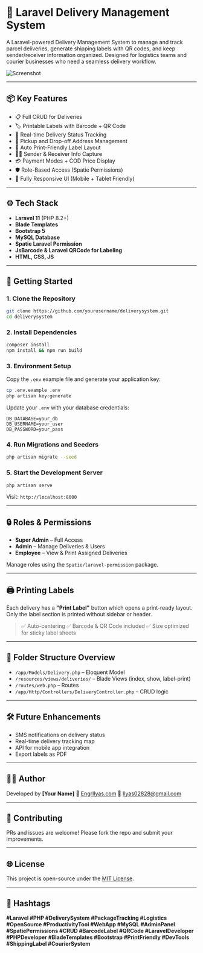 # 🚚 Laravel Delivery Management System

A Laravel-powered Delivery Management System to manage and track parcel deliveries, generate shipping labels with QR codes, and keep sender/receiver information organized. Designed for logistics teams and courier businesses who need a seamless delivery workflow.

![Screenshot](https://your-screenshot-url.com) <!-- Optional image link -->

---

## 📦 Key Features

- 📋 Full CRUD for Deliveries
- 🏷️ Printable Labels with Barcode + QR Code
- 🚚 Real-time Delivery Status Tracking
- 📍 Pickup and Drop-off Address Management
- 🧾 Auto Print-Friendly Label Layout
- 🧑‍💼 Sender & Receiver Info Capture
- 💳 Payment Modes + COD Price Display
- 🛡️ Role-Based Access (Spatie Permissions)
- 📱 Fully Responsive UI (Mobile + Tablet Friendly)

---

## ⚙️ Tech Stack

- **Laravel 11** (PHP 8.2+)
- **Blade Templates**
- **Bootstrap 5**
- **MySQL Database**
- **Spatie Laravel Permission**
- **JsBarcode & Laravel QRCode for Labeling**
- **HTML, CSS, JS**

---

## 🚀 Getting Started

### 1. Clone the Repository

```bash
git clone https://github.com/yourusername/deliverysystem.git
cd deliverysystem
````

### 2. Install Dependencies

```bash
composer install
npm install && npm run build
```

### 3. Environment Setup

Copy the `.env` example file and generate your application key:

```bash
cp .env.example .env
php artisan key:generate
```

Update your `.env` with your database credentials:

```
DB_DATABASE=your_db
DB_USERNAME=your_user
DB_PASSWORD=your_pass
```

### 4. Run Migrations and Seeders

```bash
php artisan migrate --seed
```

### 5. Start the Development Server

```bash
php artisan serve
```

Visit: `http://localhost:8000`

---

## 🔒 Roles & Permissions

* **Super Admin** – Full Access
* **Admin** – Manage Deliveries & Users
* **Employee** – View & Print Assigned Deliveries

Manage roles using the `Spatie/laravel-permission` package.

---

## 🖨️ Printing Labels

Each delivery has a **"Print Label"** button which opens a print-ready layout. Only the label section is printed without sidebar or header.

> ✅ Auto-centering
> ✅ Barcode & QR Code included
> ✅ Size optimized for sticky label sheets

---

## 📁 Folder Structure Overview

* `/app/Models/Delivery.php` – Eloquent Model
* `/resources/views/deliveries/` – Blade Views (index, show, label-print)
* `/routes/web.php` – Routes
* `/app/Http/Controllers/DeliveryController.php` – CRUD logic

---

## 🛠 Future Enhancements

* SMS notifications on delivery status
* Real-time delivery tracking map
* API for mobile app integration
* Export labels as PDF

---

## 🧑‍💻 Author

Developed by **\[Your Name]**
🔗 [EngrIlyas.com](https://www.linkedin.com/in/ilyas02828/)
📧 [Ilyas02828@gmail.com](mailto:Ilyas02828@gmail.com)

---

## 📢 Contributing

PRs and issues are welcome! Please fork the repo and submit your improvements.

---

## 🌐 License

This project is open-source under the [MIT License](LICENSE).

---

## 🔗 Hashtags

**#Laravel #PHP #DeliverySystem #PackageTracking #Logistics #OpenSource #ProductivityTool #WebApp #MySQL #AdminPanel #SpatiePermissions #CRUD #BarcodeLabel #QRCode #LaravelDeveloper #PHPDeveloper #BladeTemplates #Bootstrap #PrintFriendly #DevTools #ShippingLabel #CourierSystem**


